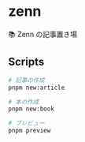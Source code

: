 # zenn

📚 Zenn の記事置き場

## Scripts

```sh
# 記事の作成
pnpm new:article

# 本の作成
pnpm new:book

# プレビュー
pnpm preview
```

